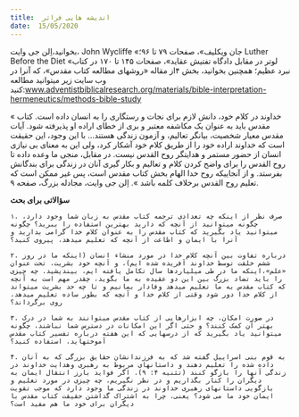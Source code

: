 ```yaml
---
title:  اندیشه هایی فراتر
date:  15/05/2020
---
```


بخوانید،اِلن جی وایت، John Wycliffe «جان ویکلیف»، صفحات ۷۹ تا ۹۶؛ Luther Before the Diet  «لوتر در مقابل دادگاه تفتیش عقاید»، صفحات ۱۴۵ تا ۱۷۰ در کتاب نبرد عظیم؛ همچنین بخوانید، بخش ۴از مقاله «روشهای مطالعه کتاب مقدس»، که آنرا در وب سایت زیر میتوانید مطالعه کنید:www.adventistbiblicalresearch.org/materials/bible-interpretation-hermeneutics/methods-bible-study

« خداوند در کلام خود، دانش لازم برای نجات و رستگاری را به انسان داده است. کتاب مقدس باید به عنوان یک مکاشفه معتبر و بری از خطای اراده او پذیرفته شود. آیات مقدس معیار شخصیت، بیانگر تعالیم، و آزمون زندگی هستند... با این وجود، این حقیقت است که خداوند اراده خود را از طریق کلام خود آشکار کرد، ولی این به معنای بی نیازی انسان از حضور مستمر و هدایتگر روح القدس نیست. در مقابل، منجی ما وعده داده تا روح القدس را برای واضح کردن کلام و تعالیم و بکار گیری آنان در زندگی برای بندگانش بفرستد. و از آنجاییکه روح خدا الهام بخش کتاب مقدس است، پس غیر ممکن است که تعلیم روح القدس برخلاف کلمه باشد ». اِلن جی وایت، مجادله بزرگ، صفحه ۹.

**سؤالاتی برای بحث**

`۱. صرف نظر از اینکه چه تعدادی ترجمه کتاب مقدس به زبان شما وجود دارد، چگونه میتوانید از آنچه که دارید بهترین استفاده را ببرید؟ چگونه میتوانید یاد بگیرید که کتاب مقدس را به عنوان کلام خدا گرامی بدارید و آنرا با ایمان و اطاعت از آنچه که تعلیم میدهد، پیروی کنید؟`

`۲. درباره تفاوت بین آنچه کلام خدا در مورد منشاء انسان (اینکه ما در روز ششم خلقت توسط خداوند آفریده شده ایم)، و آنچه خود بشریت، تحت عنوان «علم»،اینکه ما در طی میلیاردها سال تکامل یافته ایم، بیندیشید. چه چیزی را باید تضاد بزرگ بین این دو عقیده به ما بگوید، چقدر مهم است به آنچه که کتاب مقدس به ما تعلیم میدهد وفادار بمانیم و تا چه حد بشریت میتواند از کلام خدا دور شود وقتی از کلام خدا و آنچه که بطور ساده تعلیم میدهد، روی برگرداند؟`

`۳. در صورت امکان، چه ابزارهایی از کتاب مقدس میتوانند به شما در درک بهتر آن کمک کنند؟ و حتی اگر این امکانات در دسترس شما نباشند، چگونه میتوانید یاد بگیرید که از درسهایی که این هفته درباره تفسیر کتاب مقدس آموختهاید، استفاده کنید؟`

`۴. به قوم بنی اسراییل گفته شد که به فرزندانشان حقایق بزرگی که به آنان داده شده را تعلیم دهند و داستانهای مربوط به رهبری وهدایت خداوند در زندگی آنها را بازگو کنند (تثنیه ۴: ۹). اگر فواید بارز انتقال ایمان به دیگران را کنار بگذاریم و در نظر نگیریم، چه چیزی در مورد تعلیم و بازگویی داستانهای رهبری خداوند در زندگی ما وجود دارد که موجب تقویت ایمان خود ما می شود؟ یعنی، چرا به اشتراک گذاشتن حقیقت کتاب مقدس با دیگران برای خود ما هم مفید است؟`